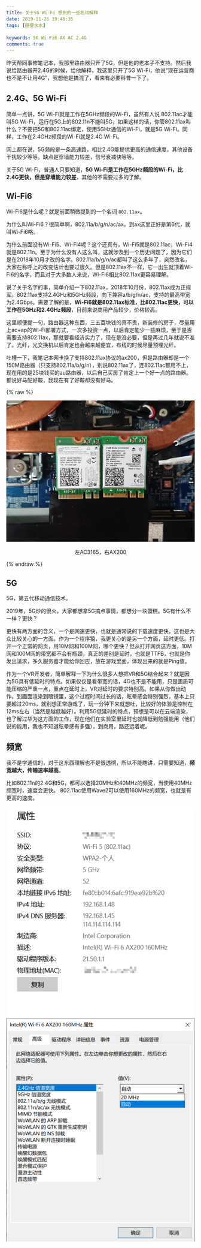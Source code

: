 ```yaml
---
title: 关于5G Wi-Fi 想到的一些名词解释
date: 2019-11-26 19:48:35
tags: [随便水水]

keywords: 5G Wi-Fi6 AX AC 2.4G
comments: true
---
```


昨天帮同事修笔记本，我那里路由器只开了5G，但是他的老本子不支持。然后我说给路由器开2.4G的时候，给他解释，我这里只开了5G Wi-Fi，他说“现在运营商也不是不让用4G”，我想他是搞混了，看来有必要科普一下了。

<!-- more -->

## 2.4G、5G Wi-Fi

简单一点讲，5G Wi-Fi就是工作在5GHz频段的Wi-Fi，虽然有人说 802.11ac才能叫5G Wi-Fi，运行在5G上的802.11n不能叫5G，如果这样的话，你管802.11ax叫什么？不要把5G和802.11ac绑定，使用5GHz通信的Wi-Fi，就是5G Wi-Fi。同样，工作在2.4GHz频段的Wi-Fi就是2.4G Wi-Fi。

网上都在说，5G频段是一条高速路，相比2.4G能提供更高的通信速度，其他设备干扰较少等等。缺点是穿墙能力较差，信号衰减快等等。

关于5G Wi-Fi，普通人只要知道，**5G Wi-Fi是工作在5GHz频段的Wi-Fi，比2.4G更快，但是穿墙能力较差**，其他的不需要过多的了解。

## Wi-Fi6

Wi-Fi6是什么呢？就是前面稍微提到的一个名词 `802.11ax`。

为什么叫Wi-Fi6？很简单啊，802.11a/b/g/n/ac/ax，到ax这里正好是第6代，就叫Wi-Fi6咯。

为什么前面没有Wi-Fi5、Wi-Fi4呢？这个还真有，Wi-Fi5就是802.11ac，Wi-Fi4就是802.11n。至于为什么没有人这么叫，这就涉及到一个历史问题了，因为它们是在2018年10月才改的名字。802.11a/b/g/n/ac都叫了这么多年了，突然改名，大家在称呼上的改变估计也要过很久。但是802.11ax不一样，它一出生就顶着Wi-Fi6的名字，而且对于大多数人来说，Wi-Fi6相比802.11ax更容易理解。

说了关于名字的事，简单介绍一下802.11ax，2018年10月份，802.11ax成为正规军。802.11ax支持2.4GHz和5GHz频段，向下兼容a/b/g/n/ac，支持的最高带宽为2.4Gbps。需要了解的是，**Wi-Fi6就是802.11ax标准，比802.11ac更快，可以工作在5GHz和2.4GHz频段**，目前来说商用产品较少，价格较高。

这里顺便提一句，路由器这种东西，三五百块钱的真不贵，新装修的房子，尽量用上ac+ap的Wi-Fi部署方式，一次多投资一点，以后肯定能少一些麻烦，至于是否需要支持802.11ax，那就要看经济实力了，现在是没必要，但是再过几年就说不准了。光纤，光交换机以后肯定也会越来越便宜，布线的时候尽量预埋光纤。

吐槽一下，我笔记本网卡换了支持802.11ax协议的ax200，但是路由器却是一个150M路由器（只支持802.11a/b/g/n），别说802.11ax了，连802.11ac都用不上，现在用的是25块钱买的au路由器，以后自己买房了肯定上一个好一点的路由器。都说好马配好鞍，我现在有了好鞍却没有好马。

{% raw %}
<center><img width="960px" alt="左AC3165，右AX200" src="5g-wifi/DSC_0090.jpg"><p>左AC3165，右AX200</p></center>
{% endraw %}

## 5G

5G，第五代移动通信技术。

2019年，5G炒的很火，大家都想拿5G搞点事情，都想分一块蛋糕。5G有什么不一样？更快？

更快有两方面的含义，一个是网速更快，也就是通常说的下载速度更快，这也是大众比较关心的一方面。作为一个程序猿，我更关心的是另一个方面，延时更低。打开一个正常的网页，用10M网和100M网，哪个更快？但从打开网页这方面，10M网和100M网的带宽都不会有瓶颈，真正的差别是延时，也就是TTFB，也就是你发出请求，多久服务器才能给你回应，放在游戏里面，体现出来的就是Ping值。

作为一个VR开发者，简单解释一下为什么很多人想把VR和5G结合起来？就是因为5G具有低延时的特点。如果仅仅是看带宽的话，4G也不是不能用，只是画质可能压缩的严重一点，重点在延时上，VR对延时的要求特别高。如果从你做出动作，到画面渲染到眼镜里，这个过程时间过长的话，眩晕感会特别强烈，基本上只要超过20ms，就别想正常游戏了，玩一分钟下来就想吐，比较好的体验是控制在12ms左右（当然是越低越好）。利用5G低延时的特点，预想是可以在云端渲染，也了解过华为这方面的工作，现在他们在实验室里延时也就降低到勉强能用（他们说的能用，我也不知道眩晕感有多强），到商用，路还远着呢。

## 频宽

我不是学通信的，对于这东西理解也不是很透彻，所以不能瞎讲，只需要知道，**频宽越大，传输速率越高**。

比如802.11n的2.4G和5G，都可以选择20MHz和40MHz的频宽，当使用40MHz频宽时，速度会更快。
802.11ac使用Wave2可以使用160MHz的频宽，也就是有更高的速度。

![WiFi属性](5g-wifi/s.png) ![无线网卡设置](5g-wifi/s1.png)

